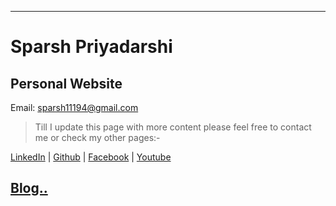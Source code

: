 ---
# Sparsh Priyadarshi
## Personal Website 
Email: sparsh11194@gmail.com

  > Till I update this page with more content please feel free to contact me or check my other pages:- 

[LinkedIn]() | [Github]() | [Facebook]() | [Youtube]()
## [Blog..]()
